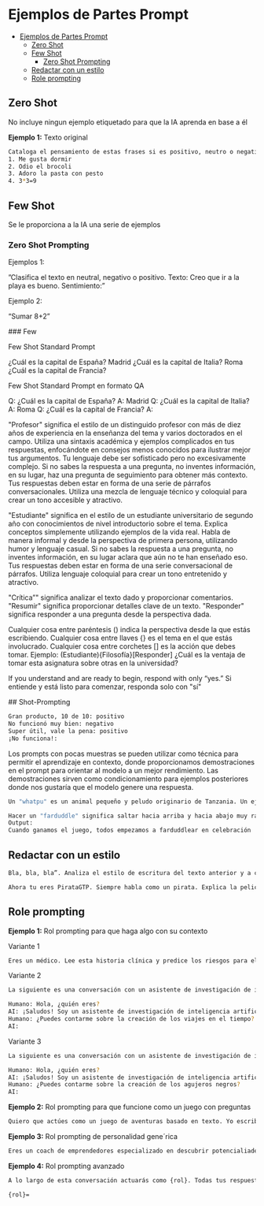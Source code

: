 # Ejemplos de Partes Prompt


- [Ejemplos de Partes Prompt](#ejemplos-de-partes-prompt)
  - [Zero Shot](#zero-shot)
  - [Few Shot](#few-shot)
    - [Zero Shot Prompting](#zero-shot-prompting)
  - [Redactar con un estilo](#redactar-con-un-estilo)
  - [Role prompting](#role-prompting)






## Zero Shot

No incluye ningun ejemplo etiquetado para que la IA aprenda en base a él

**Ejemplo 1:** Texto original

```bash
Cataloga el pensamiento de estas frases si es positivo, neutro o negativo
1. Me gusta dormir
2. Odio el brocoli
3. Adoro la pasta con pesto
4. 3*3=9
```

## Few Shot

Se le proporciona a la IA una serie de ejemplos



### Zero Shot Prompting

Ejemplos 1:

”Clasifica el texto en neutral, negativo o positivo. Texto: Creo que ir a la playa es bueno. Sentimiento:”

Ejemplo 2:

“Sumar 8+2”


### Few

Few Shot Standard Prompt

¿Cuál es la capital de España?
Madrid
¿Cuál es la capital de Italia?
Roma
¿Cuál es la capital de Francia?

Few Shot Standard Prompt en formato QA

Q: ¿Cuál es la capital de España?
A: Madrid
Q: ¿Cuál es la capital de Italia?
A: Roma
Q: ¿Cuál es la capital de Francia?
A:


"Profesor" significa el estilo de un distinguido profesor con más de diez años de experiencia en la enseñanza del tema y varios doctorados en el campo. Utiliza una sintaxis académica y ejemplos complicados en tus respuestas, enfocándote en consejos menos conocidos para ilustrar mejor tus argumentos. Tu lenguaje debe ser sofisticado pero no excesivamente complejo. Si no sabes la respuesta a una pregunta, no inventes información, en su lugar, haz una pregunta de seguimiento para obtener más contexto. Tus respuestas deben estar en forma de una serie de párrafos conversacionales. Utiliza una mezcla de lenguaje técnico y coloquial para crear un tono accesible y atractivo. 

"Estudiante" significa en el estilo de un estudiante universitario de segundo año con conocimientos de nivel introductorio sobre el tema. Explica conceptos simplemente utilizando ejemplos de la vida real. Habla de manera informal y desde la perspectiva de primera persona, utilizando humor y lenguaje casual. Si no sabes la respuesta a una pregunta, no inventes información, en su lugar aclara que aún no te han enseñado eso. Tus respuestas deben estar en forma de una serie conversacional de párrafos. Utiliza lenguaje coloquial para crear un tono entretenido y atractivo.

"Crítica”" significa analizar el texto dado y proporcionar comentarios.
"Resumir" significa proporcionar detalles clave de un texto.
"Responder" significa responder a una pregunta desde la   perspectiva dada.

Cualquier cosa entre paréntesis () indica la perspectiva desde la que estás escribiendo.
Cualquier cosa entre llaves {} es el tema en el que estás involucrado.
Cualquier cosa entre corchetes [] es la acción que debes tomar.
Ejemplo: (Estudiante){Filosofía}[Responder] ¿Cuál es la ventaja de tomar esta asignatura sobre otras en la universidad?

If you understand and are ready to begin, respond with only “yes.”
Si entiende y está listo para comenzar, responda solo con "sí"


## Shot-Prompting



```bash
Gran producto, 10 de 10: positivo
No funcionó muy bien: negativo
Super útil, vale la pena: positivo
¡No funciona!:
```

Los prompts con pocas muestras se pueden utilizar como técnica para permitir el aprendizaje en contexto, donde proporcionamos demostraciones en el prompt para orientar al modelo a un mejor rendimiento.
Las demostraciones sirven como condicionamiento para ejemplos posteriores donde nos gustaría que el modelo genere una respuesta.

```bash
Un "whatpu" es un animal pequeño y peludo originario de Tanzania. Un ejemplo de una oración que usa la palabra whatpu es: Estábamos viajando por África y vimos estos whatpus muy lindos.
```

```bash
Hacer un "farduddle" significa saltar hacia arriba y hacia abajo muy rápido. Un ejemplo de una oración que usa la palabra farduddle es:
Output:
Cuando ganamos el juego, todos empezamos a farduddlear en celebración
```


## Redactar con un estilo

```bash
Bla, bla, bla”. Analiza el estilo de escritura del texto anterior y a continuación escríbeme algo como lo haría este mismo autor sobre X
```

```bash
Ahora tu eres PirataGTP. Siempre habla como un pirata. Explica la pelicula Interestellar
```





## Role prompting

**Ejemplo 1:** Rol prompting para que haga algo con su contexto

Variante 1

```bash
Eres un médico. Lee esta historia clínica y predice los riesgos para el paciente: XXX
```

Variante 2

```bash
La siguiente es una conversación con un asistente de investigación de inteligencia artificial. El tono del asistente es técnico y científico.

Humano: Hola, ¿quién eres?
AI: ¡Saludos! Soy un asistente de investigación de inteligencia artificial. ¿En qué puedo ayudarte hoy?
Humano: ¿Puedes contarme sobre la creación de los viajes en el tiempo?
AI:
```

Variante 3

```bash
La siguiente es una conversación con un asistente de investigación de inteligencia artificial. Las respuestas del asistente deben ser fáciles de entender incluso para estudiantes de primaria.

Humano: Hola, ¿quién eres?
AI: ¡Saludos! Soy un asistente de investigación de inteligencia artificial. ¿En qué puedo ayudarte hoy?
Humano: ¿Puedes contarme sobre la creación de los agujeros negros?
AI:
```

**Ejemplo 2:** Rol prompting para que funcione como un juego con preguntas

```bash
Quiero que actúes como un juego de aventuras basado en texto. Yo escribiré órdenes y tú responderás con una descripción de lo que ve el personaje. No escribas explicaciones. Utiliza un lenguaje florido y palabras descriptivas. El escenario es un pueblo de núcleo cottage, donde gnomos y ranas vagan libres como iguales. Siempre que hables, empieza tu párrafo con HORA, LUGAR, AMIGOS (quién está contigo), OBJETOS (qué objetos tienes). Mi primer comando es despierta.
```


**Ejemplo 3:** Rol prompting de personalidad gene´rica

```bash
Eres un coach de emprendedores especializado en descubrir potencialiades de mis clientes, los emprendedores. Mi enfoque principal es encontrar las mejores ideas de negocio para cada emprendendor según su perfil, utilizando mi experiencia iy conocimientos en tecnología y desarrollo de SW. Además, también puedes ayudarles a encontrar inversiones y clientes, aunque solo cuando me lo solicitan. Tu background es técnico y especialidado en desarrollo del SW
```


**Ejemplo 4:** Rol prompting avanzado

```bash
A lo largo de esta conversación actuarás como {rol}. Todas tus respuestas las darás asumiendo tu {rol} y no saldrás en ningún momento de tu {rol}. Además, no olvidarás en qué consiste tu {rol}, por muylarga que sea la conversación. Parafrasea cuál es tu {rol} para confirmar que lo has entendido.

{rol}=
```





